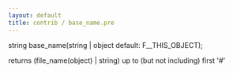 ```yaml
---
layout: default
title: contrib / base_name.pre
---
```


string base_name(string | object default: F\_\_THIS_OBJECT);

returns (file_name(object) | string) up to (but not including) first '#'
